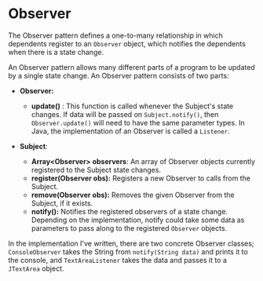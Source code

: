 # Observer
The Observer pattern defines a one-to-many relationship in which dependents register to an `Observer` object, which notifies the dependents when there is a state change.  
  
An Observer pattern allows many different parts of a program to be updated by a single state change. An Observer pattern consists of two parts:

- **Observer:** 
    * **update()** : This function is called whenever the Subject's state changes. If data will be passed on `Subject.notify()`, then `Observer.update()` will need to have the same parameter types. In Java, the implementation of an Observer is called a `Listener`.
      
- **Subject**:
    * **Array\<Observer> observers**: An array of Observer objects currently registered to the Subject state changes.
    * **register(Observer obs):** Registers a new Observer to calls from the Subject.
    * **remove(Observer obs):** Removes the given Observer from the Subject, if it exists.
    * **notify():** Notifies the registered observers of a state change. Depending on the implementation, notify could take some data as parameters to pass along to the registered `Observer` objects.  
        
          
In the implementation I've written, there are two concrete Observer classes; `ConsoleObserver` takes the String from `notify(String data)` and prints it to the console, and `TextAreaListener` takes the data and passes it to a `JTextArea` object.


